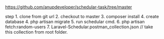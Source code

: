 https://github.com/anupdeveloper/schedular-task/tree/master

step 1. clone from git url
2. checkout to master
3. composer install
4. create database
4. php artisan migrate
5. run schedular cmd.
6. php artisan fetch:random-users
7. Laravel-Schedular.postman_collection.json // take this collection from root folder.